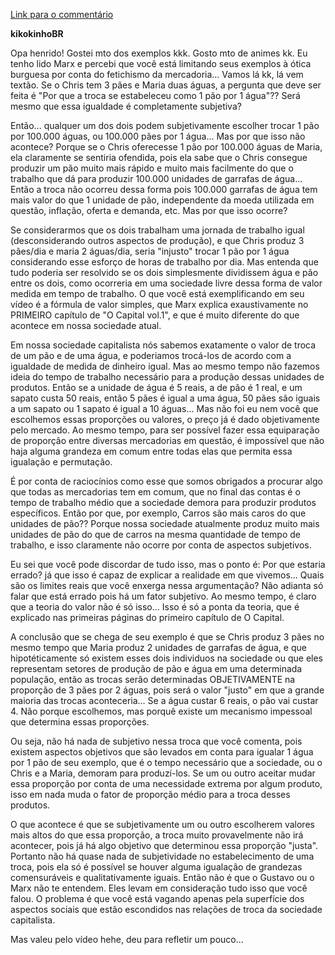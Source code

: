 [Link para o commentário](https://www.youtube.com/watch?v=yzsS5DA9iy0&lc=Ugx-O3j7YJAhXGpPVWh4AaABAg)

**kikokinhoBR**

Opa henrido! Gostei mto dos exemplos kkk. Gosto mto de animes kk.
Eu tenho lido Marx e percebi que você está limitando seus exemplos
à ótica burguesa por conta do fetichismo da mercadoria... Vamos lá kk, lá vem textão.
Se o Chris tem 3 pães e Maria duas águas, a pergunta que deve ser feita é
"Por que a troca se estabeleceu como 1 pão por 1 água"?? Será mesmo que essa igualdade  é completamente subjetiva?

Então... qualquer um dos dois podem subjetivamente escolher trocar 1 pão por 100.000 águas, ou 100.000 pães por 1 água...
Mas por que isso não acontece? Porque se o Chris oferecesse 1 pão por 100.000 águas de Maria, ela claramente se sentiria ofendida,
pois ela sabe que o Chris consegue produzir um pão muito mais rápido e muito mais facilmente  do que o trabalho que dá para produzir 100.000 unidades
de garrafas de água...
Então a troca não ocorreu dessa forma pois 100.000 garrafas de água tem mais valor do que 1 unidade de pão,
independente da moeda utilizada em questão, inflação, oferta e demanda, etc. Mas por que isso ocorre?

Se considerarmos que os dois trabalham uma jornada de trabalho igual (desconsiderando outros aspectos de produção),
e que Chris produz 3 pães/dia e maria 2 águas/dia, seria "injusto" trocar 1 pão por 1 água considerando esse esforço de horas de trabalho por dia.
Mas entenda que tudo poderia ser resolvido se os dois simplesmente dividissem água e pão entre os dois,
como ocorreria em uma sociedade livre dessa forma de valor medida em tempo de trabalho.
O que você está exemplificando em seu vídeo é a fórmula de valor simples, que Marx explica exaustivamente no PRIMEIRO capítulo de "O Capital vol.1", e que é muito diferente do que acontece em nossa sociedade atual.

Em nossa sociedade capitalista nós sabemos exatamente o valor de troca de um pão e de uma água,
e poderiamos trocá-los de acordo com a igualdade de medida de dinheiro igual.
Mas ao mesmo tempo não fazemos ideia do tempo de trabalho necessário para a produção dessas unidades de produtos.
Então se a unidade de água é 5 reais, a de pão é 1 real, e um sapato custa 50 reais, então 5 pães é igual a uma água,
50 pães são iguais a um sapato ou 1 sapato é igual a 10 águas... Mas não foi eu nem você que escolhemos essas proporções ou valores,
o preço já é dado objetivamente pelo mercado. Ao mesmo tempo, para ser possível fazer essa equiparação de proporção entre diversas mercadorias em questão,
é impossível que não haja alguma grandeza em comum entre todas elas que permita essa igualação e permutação.

É por conta de raciocínios como esse que somos obrigados a procurar algo que todas as mercadorias tem em comum, que no final das contas é o tempo de trabalho médio que a sociedade demora para produzir produtos específicos. 
Então por que, por exemplo, Carros são mais caros do que unidades de pão??
Porque nossa sociedade atualmente produz muito mais unidades de pão do que de carros na mesma quantidade de tempo de trabalho,
e isso claramente não ocorre por conta de aspectos subjetivos.

Eu sei que você pode discordar de tudo isso, mas o ponto é: Por que estaria errado? já que isso é capaz de explicar a realidade em que vivemos...
Quais são os limites reais que você enxerga nessa argumentação? Não adianta só falar que está errado pois há um fator subjetivo.
Ao mesmo tempo, é claro que a teoria do valor não é só isso...
Isso é só a ponta da teoria, que é explicado nas primeiras páginas do primeiro capítulo de O Capital.

A conclusão que se chega de seu exemplo é que se Chris produz 3 pães no mesmo tempo que Maria produz 2 unidades de garrafas de água,
e que hipotéticamente só existem esses dois individuos na sociedade ou que eles representam setores de produção de pão e água em uma
determinada população, então as trocas serão determinadas OBJETIVAMENTE na proporção de 3 pães por 2 águas, pois será o valor "justo"
em que a grande maioria das trocas aconteceria...  Se a água custar 6 reais, o pão vai custar 4. Não porque escolhemos, mas porquê existe
um mecanismo impessoal que determina essas proporções.

Ou seja, não há nada de subjetivo nessa troca que você comenta, pois existem aspectos objetivos que são levados em conta
para igualar 1 água por 1 pão de seu exemplo, que é o tempo necessário que a sociedade, ou o Chris e a Maria, demoram para produzí-los.
Se um ou outro aceitar mudar essa proporção por conta de uma necessidade extrema por algum produto,
isso em nada muda o fator de proporção médio para a troca desses produtos.

O que acontece é que se subjetivamente um ou outro escolherem valores mais altos do que essa proporção,
a troca muito provavelmente não irá acontecer, pois já há algo objetivo que determinou essa proporção "justa".
Portanto não há quase nada de subjetividade no estabelecimento de uma troca, pois ela só é possível se
houver alguma igualação de grandezas comensuráveis e qualitativamente iguais.
Então não é que o Gustavo ou o Marx não te entendem.
Eles levam em consideração tudo isso que você falou.
O problema é que você está vagando apenas pela superfície dos aspectos
sociais que estão escondidos nas relações de troca da sociedade capitalista.

Mas valeu pelo vídeo hehe, deu para refletir um pouco...
